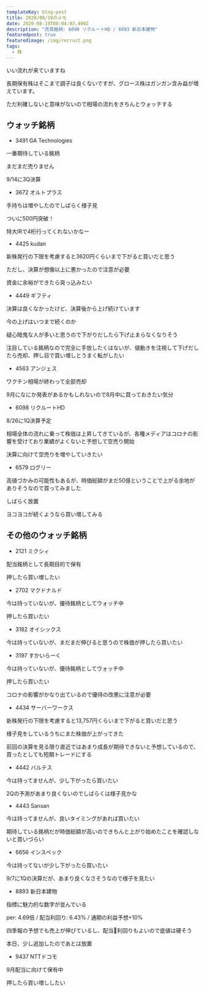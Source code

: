 ```yaml
---
templateKey: blog-post
title: 2020/08/19のメモ
date: 2020-08-19T08:04:03.490Z
description: "売買銘柄: 6098 リクルートHD / 8893 新日本建物"
featuredpost: true
featuredimage: /img/recruit.png
tags:
  - 株
---
```

いい流れが来ていますね

長期保有株はそこまで調子は良くないですが、グロース株はガンガン含み益が増えています。

ただ利確しないと意味がないので相場の流れをきちんとウォッチする

## ウォッチ銘柄

* 3491 GA Technologies

一番期待している銘柄

まだまだ売りません

9/14に3Q決算

* 3672 オルトプラス

手持ちは増やしたのでしばらく様子見

ついに500円突破！

特大IRで4桁行ってくれないかなー

* 4425 kudan

新株発行の下限を考慮すると3620円くらいまで下がると買いだと思う

ただし、決算が想像以上に悪かったので注意が必要

資金に余裕ができたら突っ込みたい

* 4449 ギフティ

決算は良くなかったけど、決算後から上げ続けています

今の上げはいつまで続くのか

疑心暗鬼な人が多いと思うので下がりだしたら下げ止まらなくなりそう

注目している銘柄なので完全に手放したくはないが、値動きを注視して下げだしたら売却、押し目で買い増しとうまく転がしたい

* 4563 アンジェス

ワクチン相場が終わって全部売却

9月になにか発表があるかもしれないので8月中に買っておきたい気分

* 6098 リクルートHD

8/26に1Q決算予定

相場全体の流れに乗って株価は上昇してきているが、各種メディアはコロナの影響を受けており業績がよくないと予想して空売り開始

決算に向けて空売りを増やしていきたい

* 6579 ログリー

高値づかみの可能性もあるが、時価総額がまだ50億ということで上がる余地がありそうなので買ってみました

しばらく放置

ヨコヨコが続くようなら買い増してみる



## その他のウォッチ銘柄

* 2121 ミクシィ

配当銘柄として長期目的で保有

押したら買い増したい

* 2702 マクドナルド

今は持っていないが、優待銘柄としてウォッチ中

押したら買いたい

* 3182 オイシックス

今は持っていないが、まだまだ伸びると思うので株価が押したら買いたい

* 3197 すかいらーく

今は持っていないが、優待銘柄としてウォッチ中

押したら買いたい

コロナの影響がかなり出ているので優待の改悪に注意が必要

* 4434 サーバーワークス

新株発行の下限を考慮すると13,757円くらいまで下がると買いだと思う

様子見をしているうちにまた株価が上がってきた

前回の決算を見る限り直近ではあまり成長が期待できないと予想しているので、買ったとしても短期トレードにする

* 4442 バルテス

今は持ってませんが、少し下がったら買いたい

2Qの予測があまり良くないのでしばらくは様子見かな

* 4443 Sansan

今は持ってませんが、良いタイミングがあれば買いたい

期待している銘柄だが時価総額が高いのできちんと上がり始めたことを確認しないと買いづらい

* 6656 インスペック

今は持ってないが少し下がったら買いたい

9/7に1Qの決算だが、あまり良くなさそうなので様子を見たい

* 8893 新日本建物

指標に魅力的な数字が並んでいる

per: 4.69倍 / 配当利回り: 6.43% / 通期の利益予想+10%

四季報の予想でも売上が伸びているし、配当利回りもよいので底値は硬そう

本日、少し追加したのであとは放置

* 9437 NTTドコモ

9月配当に向けて保有中

押したら買い増ししたい
